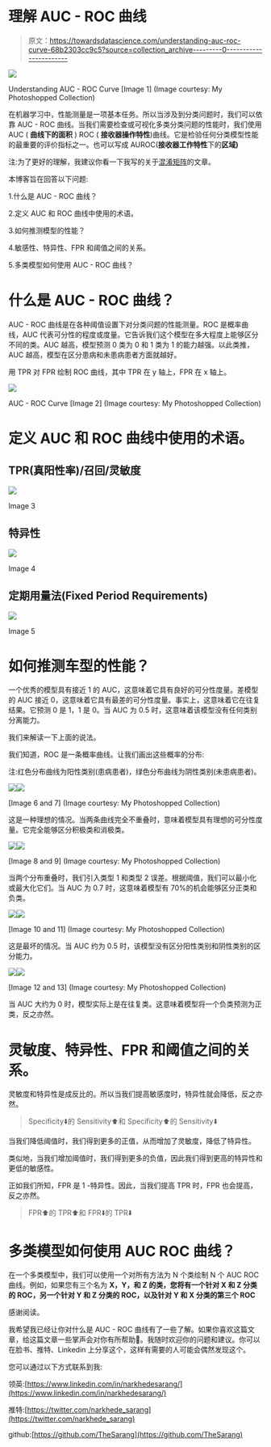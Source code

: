# 理解 AUC - ROC 曲线

> 原文：<https://towardsdatascience.com/understanding-auc-roc-curve-68b2303cc9c5?source=collection_archive---------0----------------------->

![](img/4b962b75953981ecd6cba611454bafe0.png)

Understanding AUC - ROC Curve [Image 1] (Image courtesy: My Photoshopped Collection)

在机器学习中，性能测量是一项基本任务。所以当涉及到分类问题时，我们可以依靠 AUC - ROC 曲线。当我们需要检查或可视化多类分类问题的性能时，我们使用 AUC ( **曲线下的面积** ) ROC ( **接收器操作特性**)曲线。它是检验任何分类模型性能的最重要的评价指标之一。也可以写成 AUROC(**接收器工作特性**下的**区域)**

注:为了更好的理解，我建议你看一下我写的关于[混淆矩阵](https://medium.com/@narkhedesarang/understanding-confusion-matrix-a9ad42dcfd62)的文章。

本博客旨在回答以下问题:

1.什么是 AUC - ROC 曲线？

2.定义 AUC 和 ROC 曲线中使用的术语。

3.如何推测模型的性能？

4.敏感性、特异性、FPR 和阈值之间的关系。

5.多类模型如何使用 AUC - ROC 曲线？

# 什么是 AUC - ROC 曲线？

AUC - ROC 曲线是在各种阈值设置下对分类问题的性能测量。ROC 是概率曲线，AUC 代表可分性的程度或度量。它告诉我们这个模型在多大程度上能够区分不同的类。AUC 越高，模型预测 0 类为 0 和 1 类为 1 的能力越强。以此类推，AUC 越高，模型在区分患病和未患病患者方面就越好。

用 TPR 对 FPR 绘制 ROC 曲线，其中 TPR 在 y 轴上，FPR 在 x 轴上。

![](img/9ad875f8fb3e9bcc3335dd30f87cd38a.png)

AUC - ROC Curve [Image 2] (Image courtesy: My Photoshopped Collection)

# **定义 AUC 和 ROC 曲线中使用的术语。**

## **TPR(真阳性率)/召回/灵敏度**

![](img/e5990995d10cd6597db8eadcb1b544a8.png)

Image 3

## **特异性**

![](img/8e512a72b2a038f057a88df12937dbad.png)

Image 4

## 定期用量法(Fixed Period Requirements)

![](img/a462bd85e163a818f15323f9f02b508a.png)

Image 5

# **如何推测车型的性能？**

一个优秀的模型具有接近 1 的 AUC，这意味着它具有良好的可分性度量。差模型的 AUC 接近 0，这意味着它具有最差的可分性度量。事实上，这意味着它在往复结果。它预测 0 是 1，1 是 0。当 AUC 为 0.5 时，这意味着该模型没有任何类别分离能力。

我们来解读一下上面的说法。

我们知道，ROC 是一条概率曲线。让我们画出这些概率的分布:

注:红色分布曲线为阳性类别(患病患者)，绿色分布曲线为阴性类别(未患病患者)。

![](img/6c45ec7dc69cb4cdfc9b2d1cea95b45d.png)![](img/1bab74c4acce9acc1379d07d157390bb.png)

[Image 6 and 7] (Image courtesy: My Photoshopped Collection)

这是一种理想的情况。当两条曲线完全不重叠时，意味着模型具有理想的可分性度量。它完全能够区分积极类和消极类。

![](img/a7eb08b7f338f676b6fed733c6bbcd96.png)![](img/dd283726c2a19a089f01dd95e2dcc021.png)

[Image 8 and 9] (Image courtesy: My Photoshopped Collection)

当两个分布重叠时，我们引入类型 1 和类型 2 误差。根据阈值，我们可以最小化或最大化它们。当 AUC 为 0.7 时，这意味着模型有 70%的机会能够区分正类和负类。

![](img/1e02ba74f6772b4cfeece897c1996d65.png)![](img/a33dcd14985f50664ee2e1bf4a5a2e43.png)

[Image 10 and 11] (Image courtesy: My Photoshopped Collection)

这是最坏的情况。当 AUC 约为 0.5 时，该模型没有区分阳性类别和阴性类别的区分能力。

![](img/b2213fa19a5e07ebc6cad119b4151739.png)![](img/10200d18cc2494fc2cd8cc42f9711e98.png)

[Image 12 and 13] (Image courtesy: My Photoshopped Collection)

当 AUC 大约为 0 时，模型实际上是在往复类。这意味着模型将一个负类预测为正类，反之亦然。

# 灵敏度、特异性、FPR 和阈值之间的关系。

灵敏度和特异性是成反比的。所以当我们提高敏感度时，特异性就会降低，反之亦然。

> Specificity⬇️的 Sensitivity⬆️和 Specificity⬆️的 Sensitivity⬇️

当我们降低阈值时，我们得到更多的正值，从而增加了灵敏度，降低了特异性。

类似地，当我们增加阈值时，我们得到更多的负值，因此我们得到更高的特异性和更低的敏感性。

正如我们所知，FPR 是 1 -特异性。因此，当我们提高 TPR 时，FPR 也会提高，反之亦然。

> FPR⬆️的 TPR⬆️和 FPR⬇️的 TPR⬇️

# **多类模型如何使用 AUC ROC 曲线？**

在一个多类模型中，我们可以使用一个对所有方法为 N 个类绘制 N 个 AUC ROC 曲线。例如，如果您有三个名为 **X，Y，**和 **Z** 的**类，您将有一个针对 X 和 Z 分类的 ROC，另一个针对 Y 和 Z 分类的 ROC，以及针对 Y 和 X 分类的第三个 ROC**

感谢阅读。

我希望我已经让你对什么是 AUC - ROC 曲线有了一些了解。如果你喜欢这篇文章，给这篇文章一些掌声会对你有所帮助👏。我随时欢迎你的问题和建议。你可以在脸书、推特、Linkedin 上分享这个，这样有需要的人可能会偶然发现这个。

您可以通过以下方式联系到我:

领英:[https://www.linkedin.com/in/narkhedesarang/](https://www.linkedin.com/in/narkhedesarang/)

推特:[https://twitter.com/narkhede_sarang](https://twitter.com/narkhede_sarang)

github:[https://github.com/TheSarang](https://github.com/TheSarang)